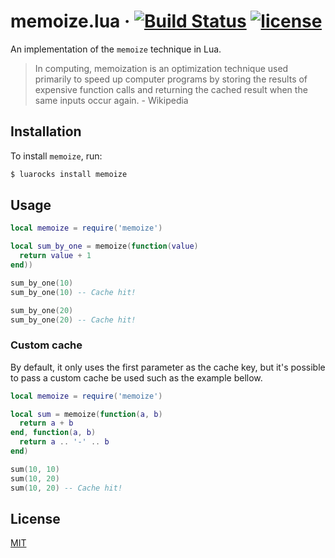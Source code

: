 # memoize.lua &middot; [![Build Status](https://travis-ci.org/EvandroLG/memoize.lua.svg?branch=master)](https://travis-ci.org/EvandroLG/memoize.lua) [![license](https://badgen.now.sh/badge/license/MIT)](./LICENSE)
An implementation of the `memoize` technique in Lua.

> In computing, memoization is an optimization technique used primarily to speed up computer programs by storing the results of expensive function calls and returning the cached result when the same inputs occur again. - Wikipedia

## Installation
To install `memoize`, run:

```sh
$ luarocks install memoize
```

## Usage
```lua
local memoize = require('memoize')

local sum_by_one = memoize(function(value)
  return value + 1
end))

sum_by_one(10)
sum_by_one(10) -- Cache hit!

sum_by_one(20)
sum_by_one(20) -- Cache hit!
```

### Custom cache
By default, it only uses the first parameter as the cache key, but it's possible to pass a custom cache be used such as the example bellow.

```lua
local memoize = require('memoize')

local sum = memoize(function(a, b)
  return a + b
end, function(a, b)
  return a .. '-' .. b
end)

sum(10, 10)
sum(10, 20)
sum(10, 20) -- Cache hit!
```

## License
[MIT](./LICENSE)
